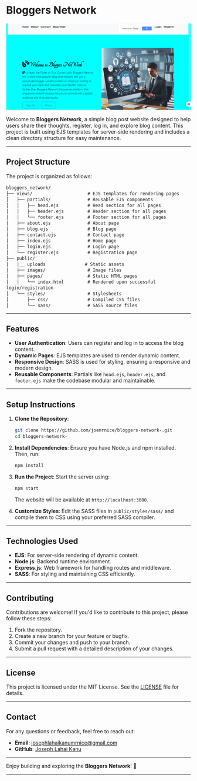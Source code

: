 # Bloggers Network

![Banner Image](./public/images/bloggers+network.png)

Welcome to **Bloggers Network**, a simple blog post website designed to help users share their thoughts, register, log in, and explore blog content. This project is built using EJS templates for server-side rendering and includes a clean directory structure for easy maintenance.

---

## Project Structure

The project is organized as follows:

```
bloggers_network/
├── views/                     # EJS templates for rendering pages
│   ├── partials/              # Reusable EJS components
│   │   ├── head.ejs           # Head section for all pages
│   │   ├── header.ejs         # Header section for all pages
│   │   └── footer.ejs         # Footer section for all pages
│   ├── about.ejs              # About page
│   ├── blog.ejs               # Blog page
│   ├── contact.ejs            # Contact page
│   ├── index.ejs              # Home page
│   ├── login.ejs              # Login page
│   └── register.ejs           # Registration page
├── public/
|   |__ uploads               # Static assets
│   ├── images/                # Image files
│   ├── pages/                 # Static HTML pages
│   │   └── index.html         # Rendered upon successful login/registration
│   └── styles/                # Stylesheets
│       ├── css/               # Compiled CSS files
│       └── sass/              # SASS source files
```

---

## Features

- **User Authentication**: Users can register and log in to access the blog content.
- **Dynamic Pages**: EJS templates are used to render dynamic content.
- **Responsive Design**: SASS is used for styling, ensuring a responsive and modern design.
- **Reusable Components**: Partials like `head.ejs`, `header.ejs`, and `footer.ejs` make the codebase modular and maintainable.

---

## Setup Instructions

1. **Clone the Repository**:

   ```bash
   git clone https://github.com/joemrnice/bloggers-network-.git
   cd bloggers-network-
   ```

2. **Install Dependencies**:
   Ensure you have Node.js and npm installed. Then, run:

   ```bash
   npm install
   ```

3. **Run the Project**:
   Start the server using:

   ```bash
   npm start
   ```

   The website will be available at `http://localhost:3000`.

4. **Customize Styles**:
   Edit the SASS files in `public/styles/sass/` and compile them to CSS using your preferred SASS compiler.

---

## Technologies Used

- **EJS**: For server-side rendering of dynamic content.
- **Node.js**: Backend runtime environment.
- **Express.js**: Web framework for handling routes and middleware.
- **SASS**: For styling and maintaining CSS efficiently.

---

## Contributing

Contributions are welcome! If you'd like to contribute to this project, please follow these steps:

1. Fork the repository.
2. Create a new branch for your feature or bugfix.
3. Commit your changes and push to your branch.
4. Submit a pull request with a detailed description of your changes.

---

## License

This project is licensed under the MIT License. See the [LICENSE](LICENSE) file for details.

---

## Contact

For any questions or feedback, feel free to reach out:

- **Email**: josephlahaikanumrnice@gmail.com
- **GitHub**: [Joseph Lahai Kanu](https://github.com/joemrnice)

---

Enjoy building and exploring the **Bloggers Network**! 🚀

---
